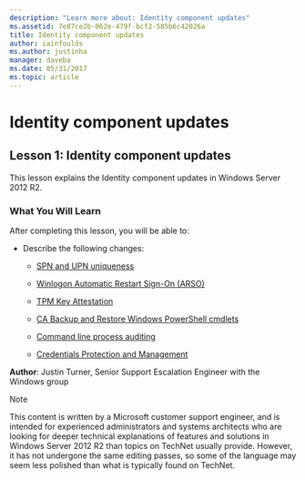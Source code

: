 ```yaml
---
description: "Learn more about: Identity component updates"
ms.assetid: 7e87ce2b-062e-479f-bcf2-585b6c42026a
title: Identity component updates
author: iainfoulds
ms.author: justinha
manager: daveba
ms.date: 05/31/2017
ms.topic: article
---
```


# Identity component updates

>


## Lesson 1: Identity component updates
This lesson explains the Identity component updates in Windows Server 2012 R2.

### What You Will Learn
After completing this lesson, you will be able to:

-   Describe the following changes:

    -   [SPN and UPN uniqueness](../../../ad-ds/manage/component-updates/SPN-and-UPN-uniqueness.md)

    -   [Winlogon Automatic Restart Sign-On &#40;ARSO&#41;](../../../ad-ds/manage/component-updates/Winlogon-Automatic-Restart-Sign-On--ARSO-.md)

    -   [TPM Key Attestation](../../../ad-ds/manage/component-updates/TPM-Key-Attestation.md)

    -   [CA Backup and Restore Windows PowerShell cmdlets](../../../ad-ds/manage/component-updates/CA-Backup-and-Restore-Windows-PowerShell-cmdlets.md)

    -   [Command line process auditing](../../../ad-ds/manage/component-updates/Command-line-process-auditing.md)

    -   [Credentials Protection and Management](/previous-versions/windows/it-pro/windows-server-2012-R2-and-2012/dn408190(v=ws.11))

**Author**: Justin Turner, Senior Support Escalation Engineer with the Windows group

> [!NOTE]
> This content is written by a Microsoft customer support engineer, and is intended for experienced administrators and systems architects who are looking for deeper technical explanations of features and solutions in Windows Server 2012 R2 than topics on TechNet usually provide. However, it has not undergone the same editing passes, so some of the language may seem less polished than what is typically found on TechNet.

